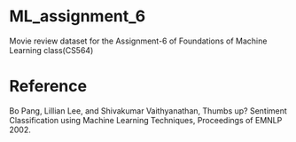 # ML_assignment_6
Movie review dataset for the Assignment-6 of Foundations of Machine Learning class(CS564) 

# Reference 
Bo Pang, Lillian Lee, and Shivakumar Vaithyanathan, Thumbs up? Sentiment Classification using Machine Learning Techniques, Proceedings of EMNLP 2002.
